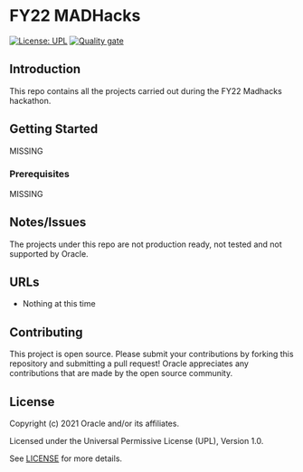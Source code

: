 # FY22 MADHacks

[![License: UPL](https://img.shields.io/badge/license-UPL-green)](https://img.shields.io/badge/license-UPL-green) [![Quality gate](https://sonarcloud.io/api/project_badges/quality_gate?project=oracle-devrel_fy22-madhacks)](https://sonarcloud.io/dashboard?id=oracle-devrel_fy22-madhacks)

## Introduction
This repo contains all the projects carried out during the FY22 Madhacks hackathon.

## Getting Started
MISSING

### Prerequisites
MISSING

## Notes/Issues
The projects under this repo are not production ready, not tested and not supported by Oracle.

## URLs
* Nothing at this time

## Contributing
This project is open source.  Please submit your contributions by forking this repository and submitting a pull request!  Oracle appreciates any contributions that are made by the open source community.

## License
Copyright (c) 2021 Oracle and/or its affiliates.

Licensed under the Universal Permissive License (UPL), Version 1.0.

See [LICENSE](LICENSE) for more details.
